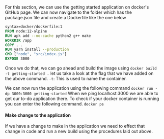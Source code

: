 For this section, we can use the getting started application on docker's GitHub page. We can now navigate to the folder which has the package.json file and create a Dockerfile like the one below

``` Dockerfile
syntax=docker/dockerfile:1
FROM node:12-alpine
RUN apk add --no-cache python2 g++ make
WORKDIR /app
COPY . .
RUN yarn install --production
CMD ["node", "src/index.js"]
EXPOSE 3000
```
Once we do that, we can go ahead and build the image using `docker build -t getting-started .` let us take a look at the flag that we have added on the above command.
`-t`: This is used to name the container.

We can now run the application using the following command
`docker run -dp 3000:3000 getting-started`
When we ping localhost:3000 we are able to get our to-do application there. To check if your docker container is running you can enter the following command.
`docker ps`
#### Make change to the application
If we have a change to make in the application we need to effect that change in code and run a new build using the procedures laid out above.
